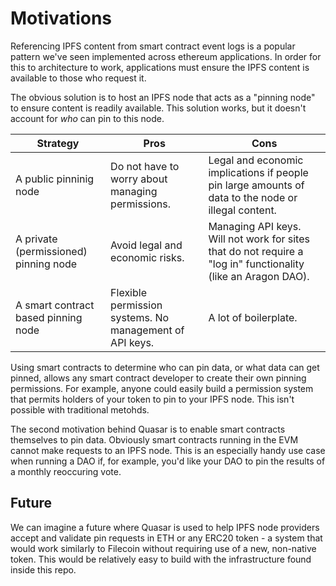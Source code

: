 # Motivations

Referencing IPFS content from smart contract event logs is a popular pattern we've seen implemented across ethereum applications. In order for this to architecture to work, applications must ensure the IPFS content is available to those who request it.

The obvious solution is to host an IPFS node that acts as a "pinning node" to ensure content is readily available. This solution works, but it doesn't account for _who_ can pin to this node.

| **Strategy** | **Pros** | **Cons** |
|-------------------------------------|------------------------------------------------------------------------------------------------|---------------------------------------------------------------------------------------------------------------|
| A public pinninig node | Do not have to worry about managing permissions. | Legal and economic implications if people pin large amounts of data to the node or illegal content. |
| A private (permissioned) pinning node | Avoid legal and economic risks. | Managing API keys. Will not work for sites that do not require a "log in" functionality (like an Aragon DAO). |
| A smart contract based pinning node | Flexible permission systems. No management of API keys. | A lot of boilerplate. |

Using smart contracts to determine who can pin data, or what data can get pinned, allows any smart contract developer to create their own pinning permissions. For example, anyone could easily build a permission system that permits holders of your token to pin to your IPFS node. This isn't possible with traditional metohds.

The second motivation behind Quasar is to enable smart contracts themselves to pin data. Obviously smart contracts running in the EVM cannot make requests to an IPFS node. This is an especially handy use case when running a DAO if, for example, you'd like your DAO to pin the results of a monthly reoccuring vote.

## Future

We can imagine a future where Quasar is used to help IPFS node providers accept and validate pin requests in ETH or any ERC20 token - a system that would work similarly to Filecoin without requiring use of a new, non-native token. This would be relatively easy to build with the infrastructure found inside this repo.
